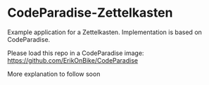 # CodeParadise-Zettelkasten
Example application for a Zettelkasten. Implementation is based on CodeParadise.

Please load this repo in a CodeParadise image: https://github.com/ErikOnBike/CodeParadise

More explanation to follow soon
